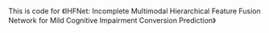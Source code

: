 This is code for 《IHFNet: Incomplete Multimodal Hierarchical Feature Fusion Network for Mild Cognitive Impairment Conversion Prediction》

